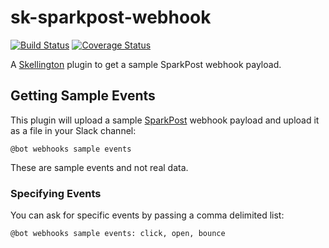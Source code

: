 # sk-sparkpost-webhook
[![Build Status](https://travis-ci.org/colestrode/sk-sparkpost-webhook.svg?branch=master)](https://travis-ci.org/colestrode/sk-sparkpost-webhook)
[![Coverage Status](https://coveralls.io/repos/github/colestrode/sk-sparkpost-webhook/badge.svg?branch=master)](https://coveralls.io/github/colestrode/sk-sparkpost-webhook?branch=master)

A [Skellington](https://github.com/colestrode/skellington) plugin to get a sample SparkPost webhook payload.


## Getting Sample Events

This plugin will upload a sample [SparkPost](https://developers.sparkpost.com) webhook payload and upload it as a file
in your Slack channel:

`@bot webhooks sample events`

These are sample events and not real data.

### Specifying Events

You can ask for specific events by passing a comma delimited list:

`@bot webhooks sample events: click, open, bounce`

